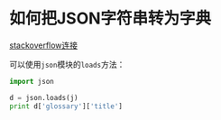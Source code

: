 # 如何把JSON字符串转为字典

[stackoverflow连接](https://stackoverflow.com/questions/4528099/convert-json-string-to-dict-using-python)

可以使用`json`模块的`loads`方法： 

```python
import json

d = json.loads(j)
print d['glossary']['title']
```

